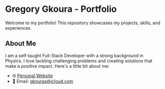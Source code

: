 # Gregory Gkoura - Portfolio

Welcome to my portfolio! This repository showcases my projects, skills, and experiences.

## About Me

I am a self-taught Full-Stack Developer with a strong background in Physics. I love tackling challenging problems and creating solutions that make a positive impact. Here's a little bit about me:

- 🌐 [Personal Website](https://gkoura.github.io/)
- 📧 Email: gkouras@icloud.com

